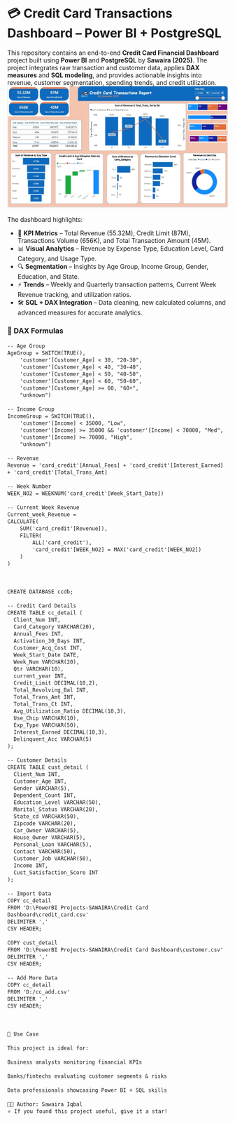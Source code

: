 # 💳 Credit Card Transactions Dashboard – Power BI + PostgreSQL  

This repository contains an end-to-end **Credit Card Financial Dashboard** project built using **Power BI** and **PostgreSQL** by **Sawaira (2025)**. The project integrates raw transaction and customer data, applies **DAX measures** and **SQL modeling**, and provides actionable insights into revenue, customer segmentation, spending trends, and credit utilization.  
![Dashboard Preview](CCreport.JPG)

The dashboard highlights:  
- 📌 **KPI Metrics** – Total Revenue (55.32M), Credit Limit (87M), Transactions Volume (656K), and Total Transaction Amount (45M).  
- 📊 **Visual Analytics** – Revenue by Expense Type, Education Level, Card Category, and Usage Type.  
- 🔍 **Segmentation** – Insights by Age Group, Income Group, Gender, Education, and State.  
- ⚡ **Trends** – Weekly and Quarterly transaction patterns, Current Week Revenue tracking, and utilization ratios.  
- 🛠️ **SQL + DAX Integration** – Data cleaning, new calculated columns, and advanced measures for accurate analytics.  

### 🧮 DAX Formulas  
```DAX
-- Age Group
AgeGroup = SWITCH(TRUE(),
    'customer'[Customer_Age] < 30, "20-30",
    'customer'[Customer_Age] < 40, "30-40",
    'customer'[Customer_Age] < 50, "40-50",
    'customer'[Customer_Age] < 60, "50-60",
    'customer'[Customer_Age] >= 60, "60+",
    "unknown")

-- Income Group
IncomeGroup = SWITCH(TRUE(),
    'customer'[Income] < 35000, "Low",
    'customer'[Income] >= 35000 && 'customer'[Income] < 70000, "Med",
    'customer'[Income] >= 70000, "High",
    "unknown")

-- Revenue
Revenue = 'card_credit'[Annual_Fees] + 'card_credit'[Interest_Earned] + 'card_credit'[Total_Trans_Amt]

-- Week Number
WEEK_NO2 = WEEKNUM('card_credit'[Week_Start_Date])

-- Current Week Revenue
Current_week_Revenue =
CALCULATE(
    SUM('card_credit'[Revenue]),
    FILTER(
        ALL('card_credit'),
        'card_credit'[WEEK_NO2] = MAX('card_credit'[WEEK_NO2])
    )
)



CREATE DATABASE ccdb;

-- Credit Card Details
CREATE TABLE cc_detail (
  Client_Num INT,
  Card_Category VARCHAR(20),
  Annual_Fees INT,
  Activation_30_Days INT,
  Customer_Acq_Cost INT,
  Week_Start_Date DATE,
  Week_Num VARCHAR(20),
  Qtr VARCHAR(10),
  current_year INT,
  Credit_Limit DECIMAL(10,2),
  Total_Revolving_Bal INT,
  Total_Trans_Amt INT,
  Total_Trans_Ct INT,
  Avg_Utilization_Ratio DECIMAL(10,3),
  Use_Chip VARCHAR(10),
  Exp_Type VARCHAR(50),
  Interest_Earned DECIMAL(10,3),
  Delinquent_Acc VARCHAR(5)
);

-- Customer Details
CREATE TABLE cust_detail (
  Client_Num INT,
  Customer_Age INT,
  Gender VARCHAR(5),
  Dependent_Count INT,
  Education_Level VARCHAR(50),
  Marital_Status VARCHAR(20),
  State_cd VARCHAR(50),
  Zipcode VARCHAR(20),
  Car_Owner VARCHAR(5),
  House_Owner VARCHAR(5),
  Personal_Loan VARCHAR(5),
  Contact VARCHAR(50),
  Customer_Job VARCHAR(50),
  Income INT,
  Cust_Satisfaction_Score INT
);

-- Import Data
COPY cc_detail
FROM 'D:\PowerBI Projects-SAWAIRA\Credit Card Dashboard\credit_card.csv'
DELIMITER ','
CSV HEADER;

COPY cust_detail
FROM 'D:\PowerBI Projects-SAWAIRA\Credit Card Dashboard\customer.csv'
DELIMITER ','
CSV HEADER;

-- Add More Data
COPY cc_detail
FROM 'D:/cc_add.csv'
DELIMITER ','
CSV HEADER;



📌 Use Case

This project is ideal for:

Business analysts monitoring financial KPIs

Banks/fintechs evaluating customer segments & risks

Data professionals showcasing Power BI + SQL skills

👩‍💻 Author: Sawaira Iqbal
⭐ If you found this project useful, give it a star!

